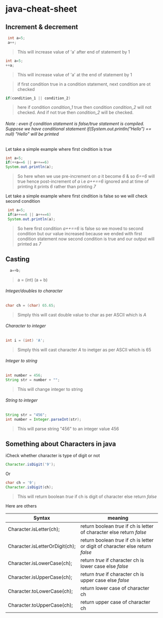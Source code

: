 # java-cheat-sheet


## Increment & decrement 

   ```java
    int a=5;
    a++; 
   ``` 
   > This will increase value of 'a' after end of statement by 1
   
   ```java
   int a=5;
   ++a;
   ```
   > This will increase value of 'a' at the end of statement by 1

> if first condition true in a condition statement, next condition are ot checked 

```java
if(condition_1 || condition_2)
```
> here if condition _condition_1_ true then condition _condition_2_ will not checked.
> And if not true then _condition_2_ will be checked.
###### Note : even if condition statement is false/true statement is compiled. Suppose we have conditional statement if(System.out.println("Hello") == null) "Hello" will be printed
  

Let take a simple example where first cindition is true
  ```java
  int a=5;
  if(++a==6 || a++==6)
  System.out.println(a);
  ```
  >So here when we use pre-increment on _a_ it become _6_ & so _6==6_ will true hence post-increment of _a_ i.e _a++==6_ ignored and at time of printing it prints _6_ rather than printing _7_
  
 Let take a simple example where first cindition is false so we will check second condition 
 ```java
  int a=5;
  if(a++==6 || a++==6)
  System.out.println(a);
  ```
  >So here first condition _a++==6_ is false so we moved to second condition but our value increased because we ended with first condition statement now second condition is true and our output will printed as _7_
 
 
 ## Casting 
 ```java
   a=+b;  
 ```
 > a = (int) (a + b)

###### Integer/doubles to character
```java
char ch = (char) 65.65;
```
> Simply this will cast double value to char as per ASCII which is _A_


###### Character to integer
```java
int i = (int) 'A';
```
> Simply this will cast character _A_ to inetger as per ASCII which is 65


###### Integer to string
```java
int number = 456;
String str = number + "";
```
>This will change integer to string 


###### String to integer
```java
String str = "456";
int number = Integer.parseInt(str);
```
> This will parse string "456" to an integer value 456

 
## Something about Characters in java

iCheck whether character is type of digit or not
```java
Character.isDigit('9');
```
Or
```java
char ch = '9';
Character.isDigit(ch);
```
>This will return boolean _true_ if ch is digit of character else return _false_

Here are others

Syntax | meaning
------------ | -------------
Character.isLetter(ch); |  return boolean _true_ if ch is letter of character else return _false_
Character.isLetterOrDigit(ch); | return boolean _true_ if ch is letter or digit of character else return _false_
Character.isLowerCase(ch); | return _true_ if character ch is lower case else _false_
Character.isUpperCase(ch); | return _true_ if character ch is upper case else _false_
Character.toLowerCase(ch); | return lower case of character ch
Character.toUpperCase(ch); | return upper case of character ch


